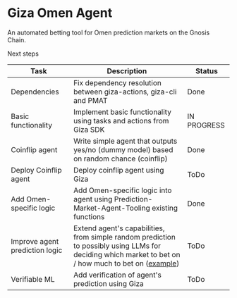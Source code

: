 # Giza Omen Agent

An automated betting tool for Omen prediction markets on the Gnosis Chain.

Next steps


| Task                           | Description                                                                                                                                                                                                                                                                                         | Status      |
|--------------------------------|-----------------------------------------------------------------------------------------------------------------------------------------------------------------------------------------------------------------------------------------------------------------------------------------------------|-------------|
| Dependencies                   | Fix dependency resolution between giza-actions, giza-cli and PMAT                                                                                                                                                                                                                                   | Done        ||
| Basic functionality            | Implement basic functionality using tasks and actions from Giza SDK                                                                                                                                                                                                                                 | IN PROGRESS |
| Coinflip agent                 | Write simple agent that outputs yes/no (dummy model) based on random chance (coinflip)                                                                                                                                                                                                              | Done        |
| Deploy Coinflip agent          | Deploy coinflip agent using Giza                                                                                                                                                                                                                                                                    | ToDo        |
| Add Omen-specific logic        | Add Omen-specific logic into agent using Prediction-Market-Agent-Tooling existing functions                                                                                                                                                                                                         | Done        |
| Improve agent prediction logic | Extend agent's capabilities, from simple random prediction to possibly using LLMs for deciding which market to bet on / how much to bet on ([example](https://github.com/gnosis/prediction-market-agent/blob/main/prediction_market_agent/agents/think_thoroughly_agent/think_thoroughly_agent.py)) | ToDo        |
| Verifiable ML                  | Add verification of agent's prediction using Giza                                                                                                                                                                                                                                                   | ToDo        |
 
